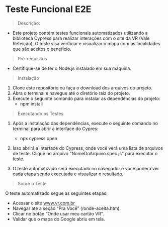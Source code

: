 <h1>Teste Funcional E2E</h1>

> Descrição:

+ Este projeto contém testes funcionais automatizados utilizando a biblioteca Cypress
  para realizar interações com o site da VR (Vale Refeição),
   O teste visa verificar e visualizar o mapa com as localidades que são aceitos o beneficio.

> Pré-requisitos

+ Certifique-se de ter o Node.js instalado em sua máquina.

> Instalação

1. Clone este repositório ou faça o download dos arquivos do projeto.
2. Abra o terminal e navegue até o diretório raiz do projeto.
3. Execute o seguinte comando para instalar as dependências do projeto: 
   + npm install

> Executando os Testes

1. Após a instalação das dependências, execute o seguinte comando no terminal para abrir a interface do Cypres:
   + npx cypress open

2. Isso abrirá a interface do Cypress, onde você verá uma lista de arquivos de teste.
   Clique no arquivo "NomeDoArquivo.spec.js" para executar o teste.

3. O teste automatizado será executado no navegador e você poderá ver
   cada etapa sendo executada e visualizar o resultado.

> Sobre o Teste

O teste automatizado segue as seguintes etapas:
- Acessar o site www.vr.com.br
- Navegar até a seção “Pra Você̂” (/onde-aceita.htm).
- Clicar no botão “Onde usar meu cartão VR”.
- Validar que o mapa do Google abriu em tela.
